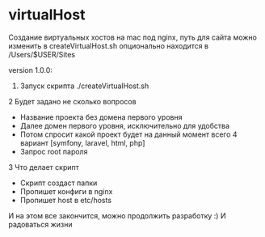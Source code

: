 # virtualHost
Создание виртуальных хостов на mac под nginx,
путь для сайта можно изменить в createVirtualHost.sh опционально находится в /Users/$USER/Sites

version 1.0.0:

1. Запуск скрипта
./createVirtualHost.sh 

2 Будет задано не сколько вопросов
- Название проекта без домена первого уровня
- Далее домен первого уровня, исключительно для удобства
- Потом спросит какой проект будет на данный момент всего 4 вариант [symfony, laravel, html, php]
- Запрос root пароля

3 Что делает скрипт
- Скрипт создаст папки
- Пропишет конфиги в nginx
- Пропишет host в etc/hosts

И на этом все закончится, можно продолжить разработку :)
И радоваться жизни



